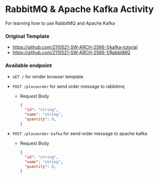# RabbitMQ & Apache Kafka Activity

For learning how to use RabbitMQ and Apache Kafka
### Original Template

- https://github.com/2110521-SW-ARCH-2566-1/kafka-tutorial
- https://github.com/2110521-SW-ARCH-2566-1/RabbitMQ

### Available endpoint

- `GET /` for render browser template
- `POST /placeorder` for send order message to rabbitmq
  - Request Body 
    ```json
    {
      "id": "string",
      "name": "string",
      "quantity": 0,
    }
    ```

- `POST /placeorder-kafka` for send order message to apache kafka
  - Request Body 
    ```json
    {
      "id": "string",
      "name": "string",
      "quantity": 0,
    }
    ```